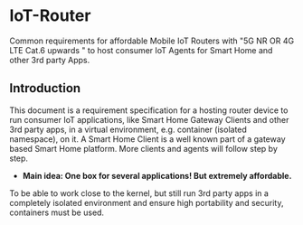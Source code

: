# IoT-Router
Common requirements for affordable Mobile IoT Routers with "5G NR OR 4G LTE Cat.6 upwards " to host consumer IoT Agents for Smart Home and other 3rd party Apps.

## Introduction

This document is a requirement specification for a hosting router device to run consumer IoT applications, like Smart Home Gateway Clients and other 3rd party apps, in a virtual environment, e.g. container (isolated namespace), on it. A Smart Home Client is a well known part of a gateway based Smart Home platform. More clients and agents will follow step by step.

- **Main idea: One box for several applications! But extremely affordable.** 

To be able to work close to the kernel, but still run 3rd party apps in a completely isolated environment and ensure high portability and security, containers must be used. 

